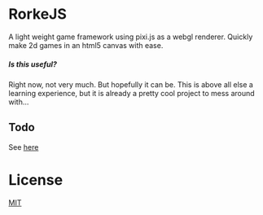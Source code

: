 # RorkeJS

A light weight game framework using pixi.js as a webgl renderer. Quickly make 2d games in an html5 canvas with ease.

##### Is this useful?

Right now, not very much. But hopefully it can be. This is above all else a learning experience, but it is already a pretty cool project to mess around with...

## Todo

See [here](https://trello.com/b/vNIJdTjQ/rorkejs)

# License

[MIT](https://opensource.org/licenses/MIT)
